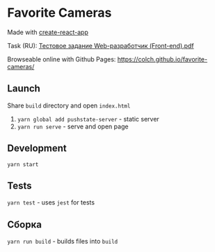 # Favorite Cameras

Made with [create-react-app](https://github.com/facebookincubator/create-react-app)

Task (RU): [Тестовое задание Web-разработчик (Front-end).pdf](./Тестовое%20задание%20Web-разработчик%20(Front-end).pdf)

Browseable online with Github Pages: https://colch.github.io/favorite-cameras/

## Launch

Share `build` directory and open `index.html`

1. `yarn global add pushstate-server` - static server
2. `yarn run serve` - serve and open page


## Development
`yarn start` 


## Tests
`yarn test` - uses `jest` for tests


## Сборка
`yarn run build` - builds files into `build`
